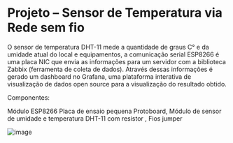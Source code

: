 # Projeto – Sensor de Temperatura via Rede sem fio
O sensor de temperatura DHT-11 mede a quantidade de graus C° e da umidade atual do local e 
equipamentos, a comunicação serial ESP8266 é uma placa NIC que envia as informações para um 
servidor com a biblioteca Zabbix (ferramenta de coleta de dados). Através dessas informações é gerado 
um dashboard no Grafana, uma plataforma interativa de visualização de dados open source para a 
visualização do resultado obtido.

Componentes:

Módulo ESP8266
Placa de ensaio pequena Protoboard, Módulo de sensor de umidade e temperatura DHT-11 com resistor , Fios jumper

![image](https://github.com/DaniloRferraz/Projeto-Medidor-de-Temperatura/assets/109363114/3bc153ff-fb0b-4f04-84f4-2fdf3c37509c)
